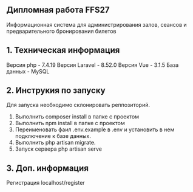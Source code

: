 ## Дипломная работа FFS27
Информационная система для администрирования залов, сеансов и предварительного бронирования билетов
## 1. Техническая информация
Версия php - 7.4.19
Версия Laravel - 8.52.0
Версия Vue - 3.1.5
База данных - MySQL

## 2. Инструкия по запуску
Для запуска необходимо склонировать реппозиторий.
1. Выполнить composer install в папке с проектом
2. Выполнить npm install в папке с проектом
3. Переименовать фаил .env.example в .env  и установить в нем подключение к базе данных.
4. Выполнить php artisan migrate.
5. Запуск сервера php artisan serve

## 3. Доп. информация
Регистрация localhost/register
